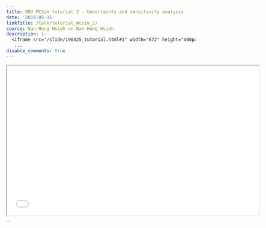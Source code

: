 ```yaml
---
title: GNU MCSim tutorial 2 - Uncertainty and sensitivity analysis
date: '2019-05-15'
linkTitle: /talk/tutorial_mcsim_2/
source: Nan-Hung Hsieh on Nan-Hung Hsieh
description: |-
  <iframe src="/slide/190425_tutorial.html#1" width="672" height="400px"></iframe>
   ...
disable_comments: true
---
```

<iframe src="/slide/190425_tutorial.html#1" width="672" height="400px"></iframe>
 ...